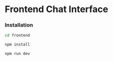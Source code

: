 # Frontend Chat Interface

### Installation

```bash
cd frontend
```

```bash
npm install
```

```bash
npm run dev
```
